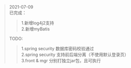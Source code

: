 > 2021-07-09 <br/>
> 已完成：
> > 1.新增log4j2支持 <br/>
> > 2.新增myBatis <br/>   
> 
> TODO:  
> > 1.spring security 数据库密码校验通过    
> > 2.spring security 支持前后端分离（不使用默认登录页）  
> > 3.front & mgr 分别打独立jar包，且可执行


